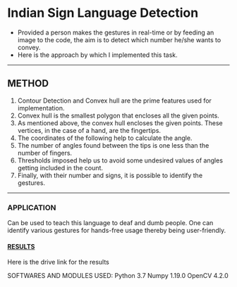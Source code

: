 # Indian Sign Language Detection
* Provided a person makes the gestures in real-time or by feeding an image to the code, the aim is to detect which number he/she wants to convey.
* Here is the approach by which I implemented this task.
---
## METHOD
1. Contour Detection and Convex hull are the prime features used for implementation.
2. Convex hull is the smallest polygon that encloses all the given points.
3. As mentioned above, the convex hull encloses the given points. These vertices, in the case of a hand, are the fingertips.
4. The coordinates of the following help to calculate the angle.
5. The number of angles found between the tips is one less than the number of fingers.
6. Thresholds imposed help us to avoid some undesired values of angles getting included in the count.
7. Finally, with their number and signs, it is possible to identify the gestures.
---
### APPLICATION
Can be used to teach this language to deaf and dumb people.
One can identify various gestures for hands-free usage thereby being user-friendly.

#### [RESULTS](https://drive.google.com/drive/folders/1Jmot1vzmK7iah3CArOsAG7uXCEgHNveV?usp=sharing)
Here is the drive link for the results


SOFTWARES AND MODULES USED:
Python 3.7
Numpy 1.19.0
OpenCV 4.2.0 


